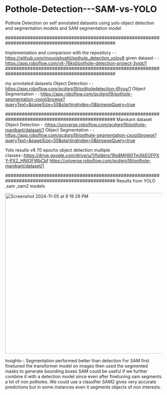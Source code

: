 # Pothole-Detection---SAM-vs-YOLO

Pothole Detection on self annotated datasets using yolo object detection and segmentation models and SAM segmentation model

################################################################################################

Implementation and comparison with the repository - : https://github.com/mounishvatti/pothole_detection_yolov8
 given dataset - : https://app.roboflow.com/vit-76kid/pothole-detection-project-3yiqt/1
################################################################################################

my annotated datasets 
Object Detection - : https://app.roboflow.com/qcdgrp19/potholedetection-6fvuv/1
Object Segmentation - : https://app.roboflow.com/qcdgrp19/pothole-segmentation-cxool/browse?queryText=&pageSize=50&startingIndex=0&browseQuery=true

################################################################################################
Manikant dataset 
Object Detection - :https://universe.roboflow.com/qcdgrp19/pothole-manikant/dataset/1
Object Segmentation - : https://app.roboflow.com/qcdgrp19/pothole-segmentation-cxool/browse?queryText=&pageSize=50&startingIndex=0&browseQuery=true

Yolo results
v8 70 epochs object detection multiple classes-:https://drive.google.com/drive/u/1/folders/1Rs8MH90TmXkEOFPXY-PX2_HNIOFWbCbf 
https://universe.roboflow.com/qcdgrp19/pothole-manikant/dataset/1

################################################################################################
Results from YOLO ,sam ,sam2 models


<img width="518" alt="Screenshot 2024-11-05 at 9 19 29 PM" src="https://github.com/user-attachments/assets/24ea407f-e776-4aa3-89d7-c527899f8476">

Insights-:
Segmentation performed better than detection
For SAM first finetuned the transformer model on images then used the segmented masks to generate bounding boxes 
SAM could be useful if we further combine it with a detection model since even after finetuning sam segments a lot of non potholes. We could use a classifier 
SAM2 gives very accurate predictions but in some instances even it segments objects of non interests.
